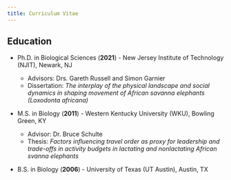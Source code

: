 ```yaml
---
title: Curriculum Vitae
---
```



## Education


<p align="left"/>

- Ph.D. in Biological Sciences (**2021**) - New Jersey Institute of Technology (NJIT), Newark, NJ    
  - Advisors: Drs. Gareth Russell and Simon Garnier 
  - Dissertation: *The interplay of the physical landscape and social dynamics in shaping movement of African savanna elephants (Loxodonta africana)*

   	
- M.S. in Biology (**2011**) - Western Kentucky University (WKU), Bowling Green, KY
  - Advisor: Dr. Bruce Schulte
  - Thesis: *Factors influencing travel order as proxy for leadership and trade-offs in activity budgets in lactating and nonlactating African 
svanna elephants*


- B.S. in Biology (**2006**) - University of Texas (UT Austin), Austin, TX
